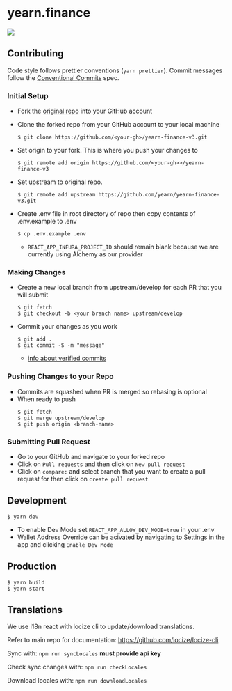 # yearn.finance

<img src="https://img.shields.io/badge/dynamic/json.svg?style=plastic&color=2096F3&label=locize&query=%24.translatedPercentage&url=https://api.locize.app/badgedata/e4f1bb87-9ed4-4f7c-8adc-d6ca4a329e52&suffix=%+translated&link=https://www.locize.com" />

## Contributing

Code style follows prettier conventions (`yarn prettier`). Commit messages follow the [Conventional Commits](https://www.conventionalcommits.org/en/v1.0.0/) spec.

### Initial Setup

- Fork the [original repo](https://github.com/yearn/yearn-finance-v3/) into your GitHub account
- Clone the forked repo from your GitHub account to your local machine

  ```
  $ git clone https://github.com/<your-gh>/yearn-finance-v3.git
  ```

- Set origin to your fork. This is where you push your changes to

  ```
  $ git remote add origin https://github.com/<your-gh>>/yearn-finance-v3
  ```

- Set upstream to original repo.

  ```
  $ git remote add upstream https://github.com/yearn/yearn-finance-v3.git
  ```

- Create .env file in root directory of repo then copy contents of .env.example to .env
  ```
  $ cp .env.example .env
  ```
  - `REACT_APP_INFURA_PROJECT_ID` should remain blank because we are currently using Alchemy as our provider

### Making Changes

- Create a new local branch from upstream/develop for each PR that you will submit
  ```
  $ git fetch
  $ git checkout -b <your branch name> upstream/develop
  ```
- Commit your changes as you work
  ```
  $ git add .
  $ git commit -S -m "message"
  ```
  - [info about verified commits](https://docs.github.com/en/github/authenticating-to-github/managing-commit-signature-verification)

### Pushing Changes to your Repo

- Commits are squashed when PR is merged so rebasing is optional
- When ready to push
  ```
  $ git fetch
  $ git merge upstream/develop
  $ git push origin <branch-name>
  ```

### Submitting Pull Request

- Go to your GitHub and navigate to your forked repo
- Click on `Pull requests` and then click on `New pull request`
- Click on `compare:` and select branch that you want to create a pull request for then click on `create pull request`

## Development

```
$ yarn dev
```

- To enable Dev Mode set `REACT_APP_ALLOW_DEV_MODE=true` in your .env
- Wallet Address Override can be acivated by navigating to Settings in the app and clicking `Enable Dev Mode`

## Production

```
$ yarn build
$ yarn start
```

## Translations

We use i18n react with locize cli to update/download translations.

Refer to main repo for documentation:
https://github.com/locize/locize-cli

Sync with: `npm run syncLocales` **must provide api key**

Check sync changes with: `npm run checkLocales`

Download locales with: `npm run downloadLocales`
